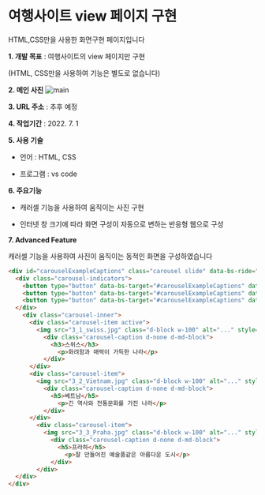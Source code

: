 # 여행사이트 view 페이지 구현
HTML,CSS만을 사용한 화면구현 페이지입니다



**1. 개발 목표** : 여행사이트의 view 페이지만 구현

(HTML, CSS만을 사용하여 기능은 별도로 없습니다)

**2. 메인 사진**
![main](https://user-images.githubusercontent.com/116271236/209341462-edaffd27-b389-4a74-b5cc-15db6a3bb9c8.png)

**3. URL 주소** : 추후 예정

**4. 작업기간** : 2022. 7. 1

**5. 사용 기술**

- 언어 : HTML, CSS

- 프로그램 : vs code

**6. 주요기능**

- 캐러셀 기능을 사용하여 움직이는 사진 구현

- 인터넷 창 크기에 따라 화면 구성이 자동으로 변하는 반응형 웹으로 구성

**7. Advanced Feature**

캐러셀 기능을 사용하여 사진이 움직이는 동적인 화면을 구성하였습니다

```html
<div id="carouselExampleCaptions" class="carousel slide" data-bs-ride="carousel">
  <div class="carousel-indicators">
    <button type="button" data-bs-target="#carouselExampleCaptions" data-bs-slide-to="0" class="active" aria-current="true" aria-label="Slide 1"></button>
    <button type="button" data-bs-target="#carouselExampleCaptions" data-bs-slide-to="1" aria-label="Slide 2"></button>
    <button type="button" data-bs-target="#carouselExampleCaptions" data-bs-slide-to="2" aria-label="Slide 3"></button>
  </div>
    <div class="carousel-inner">
      <div class="carousel-item active">
        <img src="3_1_swiss.jpg" class="d-block w-100" alt="..." style="max-width: 100%; height: 500px;">
          <div class="carousel-caption d-none d-md-block">
            <h3>스위스</h3>
              <p>화려함과 매력이 가득한 나라</p>
          </div>
      </div>
      <div class="carousel-item">
        <img src="3_2_Vietnam.jpg" class="d-block w-100" alt="..." style="max-width: 100%; height: 500px;">
          <div class="carousel-caption d-none d-md-block">
            <h5>베트남</h5>
              <p>긴 역사와 전통문화를 가진 나라</p>
          </div>
      </div>
        <div class="carousel-item">
          <img src="3_3_Praha.jpg" class="d-block w-100" alt="..." style="max-width: 100%; height: 500px;">
            <div class="carousel-caption d-none d-md-block">
              <h5>프라하</h5>
                <p>잘 만들어진 예술품같은 아름다운 도시</p>
            </div>
        </div>
  </div>
</div>
  ```
